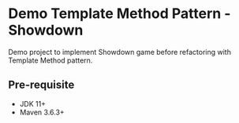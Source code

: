 # Demo Template Method Pattern - Showdown

Demo project to implement Showdown game before refactoring with Template Method pattern.

## Pre-requisite

- JDK 11+
- Maven 3.6.3+
